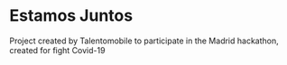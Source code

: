 # Estamos Juntos

Project created by Talentomobile to participate in the Madrid hackathon, created for fight Covid-19
